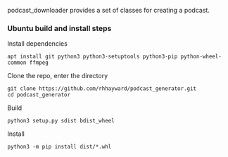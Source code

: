 podcast_downloader provides a set of classes for creating a podcast.

### Ubuntu build and install steps

Install dependencies

```
apt install git python3 python3-setuptools python3-pip python-wheel-common ffmpeg
```

Clone the repo, enter the directory

```
git clone https://github.com/rhhayward/podcast_generator.git
cd podcast_generator
```

Build
```
python3 setup.py sdist bdist_wheel
```

Install

```
python3 -m pip install dist/*.whl
```
